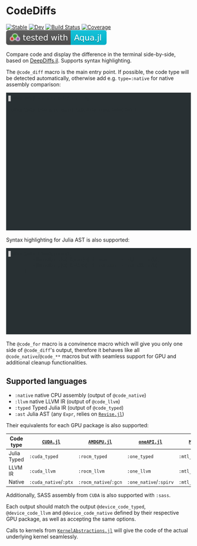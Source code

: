 # CodeDiffs

[![Stable](https://img.shields.io/badge/docs-stable-blue.svg)](https://Keluaa.github.io/CodeDiffs.jl/stable/)
[![Dev](https://img.shields.io/badge/docs-dev-blue.svg)](https://Keluaa.github.io/CodeDiffs.jl/dev/)
[![Build Status](https://github.com/Keluaa/CodeDiffs.jl/actions/workflows/CI.yml/badge.svg?branch=main)](https://github.com/Keluaa/CodeDiffs.jl/actions/workflows/CI.yml?query=branch%3Amain)
[![Coverage](https://codecov.io/gh/Keluaa/CodeDiffs.jl/branch/main/graph/badge.svg)](https://codecov.io/gh/Keluaa/CodeDiffs.jl)
[![Aqua](https://raw.githubusercontent.com/JuliaTesting/Aqua.jl/master/badge.svg)](https://github.com/JuliaTesting/Aqua.jl)

Compare code and display the difference in the terminal side-by-side, based on
[DeepDiffs.jl](https://github.com/ssfrr/DeepDiffs.jl).
Supports syntax highlighting.

The `@code_diff` macro is the main entry point. If possible, the code type will be
detected automatically, otherwise add e.g. `type=:native` for native assembly comparison:

![](assets/basic_usage.gif)

Syntax highlighting for Julia AST is also supported:

![](assets/ast_diff.gif)

The `@code_for` macro is a convinence macro which will give you only one side of `@code_diff`'s
output, therefore it behaves like all `@code_native`/`@code_**` macros but with seamless
support for GPU and additional cleanup functionalities.

## Supported languages

- `:native` native CPU assembly (output of `@code_native`)
- `:llvm` native LLVM IR (output of `@code_llvm`)
- `:typed` Typed Julia IR (output of `@code_typed`)
- `:ast` Julia AST (any `Expr`, relies on [`Revise.jl`](https://github.com/timholy/Revise.jl))

Their equivalents for each GPU package is also supported:

| Code type   | [`CUDA.jl`](https://github.com/JuliaGPU/CUDA.jl) | [`AMDGPU.jl`](https://github.com/JuliaGPU/AMDGPU.jl) | [`oneAPI.jl`](https://github.com/JuliaGPU/oneAPI.jl) | [`Metal.jl`](https://github.com/JuliaGPU/Metal.jl) |
|-------------|-----------------------|-----------------------|------------------------|----------------------|
| Julia Typed | `:cuda_typed`         | `:rocm_typed`         | `:one_typed`           | `:mtl_typed`         |
| LLVM IR     | `:cuda_llvm`          | `:rocm_llvm`          | `:one_llvm`            | `:mtl_llvm`          |
| Native	  | `:cuda_native`/`:ptx` | `:rocm_native`/`:gcn` | `:one_native`/`:spirv` | `:mtl_native`/`:agx` |

Additionally, SASS assembly from `CUDA` is also supported with `:sass`.

Each output should match the output `@device_code_typed`, `@device_code_llvm` and `@device_code_native`
defined by their respective GPU package, as well as accepting the same options.

Calls to kernels from [`KernelAbstractions.jl`](https://github.com/JuliaGPU/KernelAbstractions.jl)
will give the code of the actual underlying kernel seamlessly.
